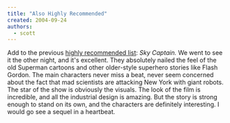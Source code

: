 ```yaml
---
title: "Also Highly Recommended"
created: 2004-09-24
authors:
  - scott
---
```


Add to the previous [highly recommended list](/2004/09/highly-recommended/): _Sky Captain._ We went to see it the other night, and it's excellent. They absolutely nailed the feel of the old Superman cartoons and other older-style superhero stories like Flash Gordon. The main characters never miss a beat, never seem concerned about the fact that mad scientists are attacking New York with giant robots. The star of the show is obviously the visuals. The look of the film is incredible, and all the industrial design is amazing. But the story is strong enough to stand on its own, and the characters are definitely interesting. I would go see a sequel in a heartbeat.
